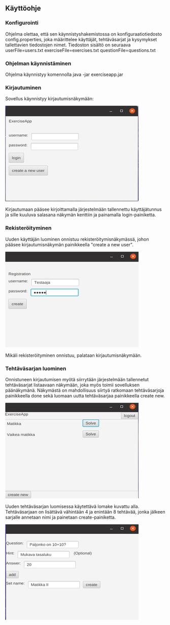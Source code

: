 ## Käyttöohje

### Konfigurointi

Ohjelma olettaa, että sen käynnistyshakemistossa on konfiguraatiotiedosto config.properties, joka määrittelee käyttäjät, tehtäväsarjat ja kysymykset tallettavien tiedostojen nimet. Tiedoston sisältö on seuraava
  userFile=users.txt
  exerciseFile=exercises.txt
  questionFile=questions.txt
  
### Ohjelman käynnistäminen

Ohjelma käynnistyy komennolla
  java -jar exerciseapp.jar
  
### Kirjautuminen

Sovellus käynnistyy kirjautumisnäkymään:

![login](https://github.com/nettivastaava/ot-harjoitustyo/blob/master/Tehtavageneraattori/dokumentaatio/kuvat/login.jpg)

Kirjautumaan pääsee kirjoittamalla järjestelmään tallennettu käyttäjätunnus ja sille kuuluva salasana näkymän kenttiin ja painamalla login-painiketta.

### Rekisteröityminen

Uuden käyttäjän luominen onnistuu rekisteröitymisnäkymässä, johon pääsee kirjautumisnäkymän painikkeella "create a new user".

![register](https://github.com/nettivastaava/ot-harjoitustyo/blob/master/Tehtavageneraattori/dokumentaatio/kuvat/register.jpg)

Mikäli rekisteröityminen onnistuu, palataan kirjautumisnäkymään.

### Tehtäväsarjan luominen

Onnistuneen kirjautumisen myötä siirrytään järjestelmään tallennetut tehtäväsarjat listaavaan näkymään, joka myös toimii sovelluksen päänäkymänä. Näkymästä on mahdollisuus siirtyä ratkomaan tehtäväsarjoja painikkeella done sekä luomaan uutta tehtäväsarjaa painikkeella create new.

![main](https://github.com/nettivastaava/ot-harjoitustyo/blob/master/Tehtavageneraattori/dokumentaatio/kuvat/main.jpg)

Uuden tehtäväsarjan luomisessa käytettävä lomake kuvattu alla. Tehtäväsarjaan on lisättävä vähintään 4 ja enintään 8 tehtävää, jonka jälkeen sarjalle annetaan nimi ja painetaan create-painiketta.

![createEx](https://github.com/nettivastaava/ot-harjoitustyo/blob/master/Tehtavageneraattori/dokumentaatio/kuvat/createEx.jpg)
